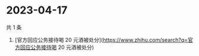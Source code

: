# 2023-04-17

共 1 条

<!-- BEGIN -->
<!-- 最后更新时间 Mon Apr 17 2023 03:05:39 GMT+0800 (China Standard Time) -->

1. [官方回应公务接待喝 20
   元酒被处分](https://www.zhihu.com/search?q=官方回应公务接待喝 20 元酒被处分)

<!-- END -->
